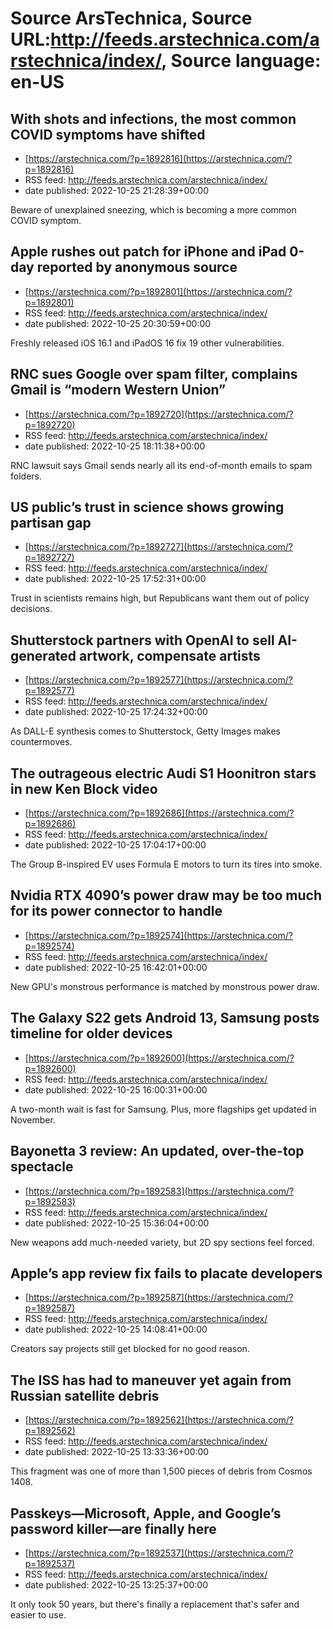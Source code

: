 # Source ArsTechnica, Source URL:http://feeds.arstechnica.com/arstechnica/index/, Source language: en-US

## With shots and infections, the most common COVID symptoms have shifted
 - [https://arstechnica.com/?p=1892816](https://arstechnica.com/?p=1892816)
 - RSS feed: http://feeds.arstechnica.com/arstechnica/index/
 - date published: 2022-10-25 21:28:39+00:00

Beware of unexplained sneezing, which is becoming a more common COVID symptom.

## Apple rushes out patch for iPhone and iPad 0-day reported by anonymous source
 - [https://arstechnica.com/?p=1892801](https://arstechnica.com/?p=1892801)
 - RSS feed: http://feeds.arstechnica.com/arstechnica/index/
 - date published: 2022-10-25 20:30:59+00:00

Freshly released iOS 16.1 and iPadOS 16 fix 19 other vulnerabilities.

## RNC sues Google over spam filter, complains Gmail is “modern Western Union”
 - [https://arstechnica.com/?p=1892720](https://arstechnica.com/?p=1892720)
 - RSS feed: http://feeds.arstechnica.com/arstechnica/index/
 - date published: 2022-10-25 18:11:38+00:00

RNC lawsuit says Gmail sends nearly all its end-of-month emails to spam folders.

## US public’s trust in science shows growing partisan gap
 - [https://arstechnica.com/?p=1892727](https://arstechnica.com/?p=1892727)
 - RSS feed: http://feeds.arstechnica.com/arstechnica/index/
 - date published: 2022-10-25 17:52:31+00:00

Trust in scientists remains high, but Republicans want them out of policy decisions.

## Shutterstock partners with OpenAI to sell AI-generated artwork, compensate artists
 - [https://arstechnica.com/?p=1892577](https://arstechnica.com/?p=1892577)
 - RSS feed: http://feeds.arstechnica.com/arstechnica/index/
 - date published: 2022-10-25 17:24:32+00:00

As DALL-E synthesis comes to Shutterstock, Getty Images makes countermoves.

## The outrageous electric Audi S1 Hoonitron stars in new Ken Block video
 - [https://arstechnica.com/?p=1892686](https://arstechnica.com/?p=1892686)
 - RSS feed: http://feeds.arstechnica.com/arstechnica/index/
 - date published: 2022-10-25 17:04:17+00:00

The Group B-inspired EV uses Formula E motors to turn its tires into smoke.

## Nvidia RTX 4090’s power draw may be too much for its power connector to handle
 - [https://arstechnica.com/?p=1892574](https://arstechnica.com/?p=1892574)
 - RSS feed: http://feeds.arstechnica.com/arstechnica/index/
 - date published: 2022-10-25 16:42:01+00:00

New GPU's monstrous performance is matched by monstrous power draw.

## The Galaxy S22 gets Android 13, Samsung posts timeline for older devices
 - [https://arstechnica.com/?p=1892600](https://arstechnica.com/?p=1892600)
 - RSS feed: http://feeds.arstechnica.com/arstechnica/index/
 - date published: 2022-10-25 16:00:31+00:00

A two-month wait is fast for Samsung. Plus, more flagships get updated in November.

## Bayonetta 3 review: An updated, over-the-top spectacle
 - [https://arstechnica.com/?p=1892583](https://arstechnica.com/?p=1892583)
 - RSS feed: http://feeds.arstechnica.com/arstechnica/index/
 - date published: 2022-10-25 15:36:04+00:00

New weapons add much-needed variety, but 2D spy sections feel forced.

## Apple’s app review fix fails to placate developers
 - [https://arstechnica.com/?p=1892587](https://arstechnica.com/?p=1892587)
 - RSS feed: http://feeds.arstechnica.com/arstechnica/index/
 - date published: 2022-10-25 14:08:41+00:00

Creators say projects still get blocked for no good reason.

## The ISS has had to maneuver yet again from Russian satellite debris
 - [https://arstechnica.com/?p=1892562](https://arstechnica.com/?p=1892562)
 - RSS feed: http://feeds.arstechnica.com/arstechnica/index/
 - date published: 2022-10-25 13:33:36+00:00

This fragment was one of more than 1,500 pieces of debris from Cosmos 1408.

## Passkeys—Microsoft, Apple, and Google’s password killer—are finally here
 - [https://arstechnica.com/?p=1892537](https://arstechnica.com/?p=1892537)
 - RSS feed: http://feeds.arstechnica.com/arstechnica/index/
 - date published: 2022-10-25 13:25:37+00:00

It only took 50 years, but there's finally a replacement that's safer and easier to use.

